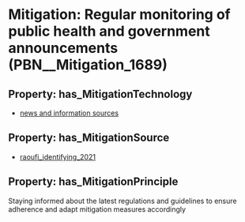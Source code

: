 # Mitigation: __Regular monitoring of public health and government announcements__ (PBN__Mitigation_1689)

## Property: has_MitigationTechnology

* [news and information sources](../Technology/PBN__Technology_4011)

## Property: has_MitigationSource

* [raoufi_identifying_2021](../Article/PBN__Article_220)

## Property: has_MitigationPrinciple

Staying informed about the latest regulations and guidelines to ensure adherence and adapt mitigation measures accordingly

